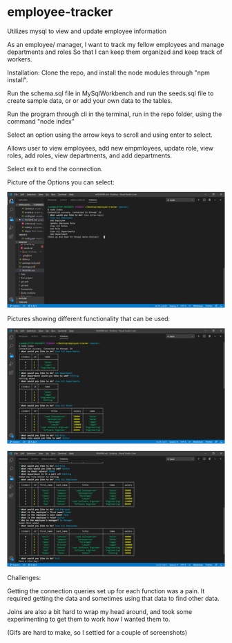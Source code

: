 # employee-tracker
Utilizes mysql to view and update employee information

As an employee/ manager,
I want to track my fellow employees and manage departments and roles
So that I can keep them organized and keep track of workers.

Installation:
Clone the repo, and install the node modules through "npm install".

Run the schema.sql file in MySqlWorkbench and run the seeds.sql file to create sample data, or or add your own data to the tables.

Run the program through cli in the terminal, run in the repo folder, using the command "node index"

Select an option using the arrow keys to scroll and using enter to select.

Allows user to view employees, add new empmloyees, update role, view roles, add roles, view departments, and add departments.

Select exit to end the connection.

Picture of the Options you can select:

![](assets\employee-tracker-options.png)


Pictures showing different functionality that can be used:

![](assets/employee-tracker-screenshot.png)

![](assets/employee-tracker-screenshot-2.png)

Challenges:

Getting the connection queries set up for each function was a pain. It required getting the data and sometimes using that data to find other data.

Joins are also a bit hard to wrap my head around, and took some experimenting to get them to work how I wanted them to.

(Gifs are hard to make, so I settled for a couple of screenshots)